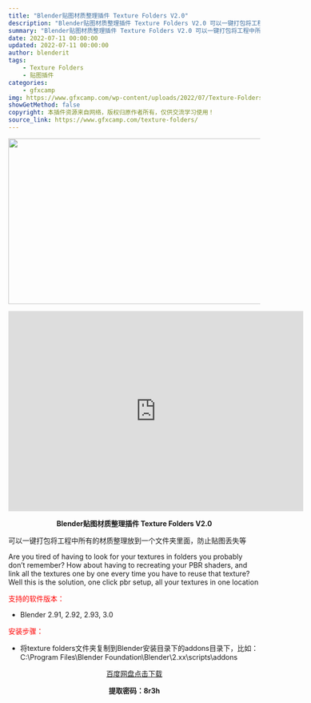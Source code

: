 ```yaml
---
title: "Blender贴图材质整理插件 Texture Folders V2.0"
description: "Blender贴图材质整理插件 Texture Folders V2.0 可以一键打包将工程中所有的材质整理放到一个文件夹里面，防止贴图丢失等 Are you tired of having to l..."
summary: "Blender贴图材质整理插件 Texture Folders V2.0 可以一键打包将工程中所有的材质整理放到一个文件夹里面，防止贴图丢失等 Are you tired of having to l..."
date: 2022-07-11 00:00:00
updated: 2022-07-11 00:00:00
author: blenderit
tags: 
    - Texture Folders
    - 贴图插件
categories:
    - gfxcamp
img: https://www.gfxcamp.com/wp-content/uploads/2022/07/Texture-Folders.jpg
showGetMethod: false
copyright: 本插件资源来自网络，版权归原作者所有，仅供交流学习使用！
source_link: https://www.gfxcamp.com/texture-folders/
---
```

<div><p><img decoding="async" class="aligncenter size-full wp-image-105037" src="https://www.gfxcamp.com/wp-content/uploads/2022/07/Texture-Folders.jpg" data-src="https://www.gfxcamp.com/wp-content/uploads/2022/07/Texture-Folders.jpg" alt="" width="590" height="331" data-srcset="https://www.gfxcamp.com/wp-content/uploads/2022/07/Texture-Folders.jpg 590w, https://www.gfxcamp.com/wp-content/uploads/2022/07/Texture-Folders-150x84.jpg 150w" data-sizes="(max-width: 590px) 100vw, 590px"></p><p style="text-align: center;"><iframe loading="lazy" src="https://player.youku.com/embed/XNTg4NDgzMTAwOA==" width="590" height="400" frameborder="0" allowfullscreen="allowfullscreen" data-mce-fragment="1"></iframe></p><p style="text-align: center;"><strong>Blender贴图材质整理插件 Texture Folders V2.0</strong></p><div>
<p>可以一键打包将工程中所有的材质整理放到一个文件夹里面，防止贴图丢失等</p>
<p>Are you tired of having to look for your textures in folders you probably don’t remember? How about having to recreating your PBR shaders, and link all the textures one by one every time you have to reuse that texture? Well this is the solution, one click pbr setup, all your textures in one location</p>
<p><span style="color: #ff0000;">支持的软件版本：</span></p>
<ul>
<li>Blender 2.91, 2.92, 2.93, 3.0</li>
</ul>
<p><span style="color: #ff0000;">安装步骤：</span></p>
<ul>
<li>将texture folders文件夹复制到Blender安装目录下的addons目录下，比如：C:\Program Files\Blender Foundation\Blender\2.xx\scripts\addons</li>
</ul>
<p style="text-align: center;"><a class="maxbutton-3 maxbutton maxbutton-baidu" target="_blank" rel="noopener" href="https://pan.baidu.com/s/1vqrxc4-g4soeIoYyn-rf4g?pwd=8r3h"><span class="mb-text">百度网盘点击下载</span></a></p>
<p style="text-align: center;"><strong>提取密码：8r3h</strong></p>
</div></div>